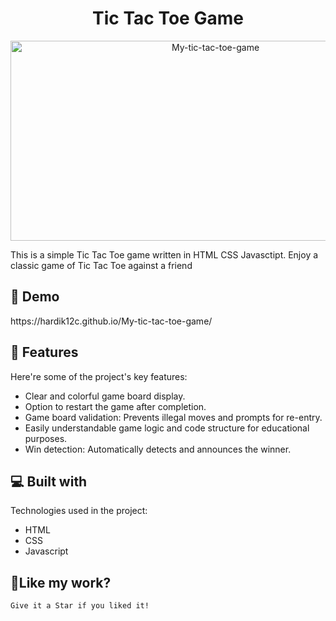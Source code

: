 <h1 align="center" id="title">Tic Tac Toe Game</h1>

<p align="center"><img src="https://socialify.git.ci/Hardik12c/My-tic-tac-toe-game/image?language=1&owner=1&name=1&stargazers=1&theme=Light" alt="My-tic-tac-toe-game" width="640" height="320" /></p>
<p id="description">This is a simple Tic Tac Toe game written in HTML CSS Javasctipt. Enjoy a classic game of Tic Tac Toe against a friend</p>

<h2>🚀 Demo</h2>
https://hardik12c.github.io/My-tic-tac-toe-game/

  
  
<h2>🧐 Features</h2>

Here're some of the project's key features:

*   Clear and colorful game board display.
*   Option to restart the game after completion.
*   Game board validation: Prevents illegal moves and prompts for re-entry.
*   Easily understandable game logic and code structure for educational purposes.
*   Win detection: Automatically detects and announces the winner.

  
  
<h2>💻 Built with</h2>

Technologies used in the project:

*   HTML
*   CSS
*   Javascript





    
<h2>💖Like my work?</h2>


  
    Give it a Star if you liked it!
